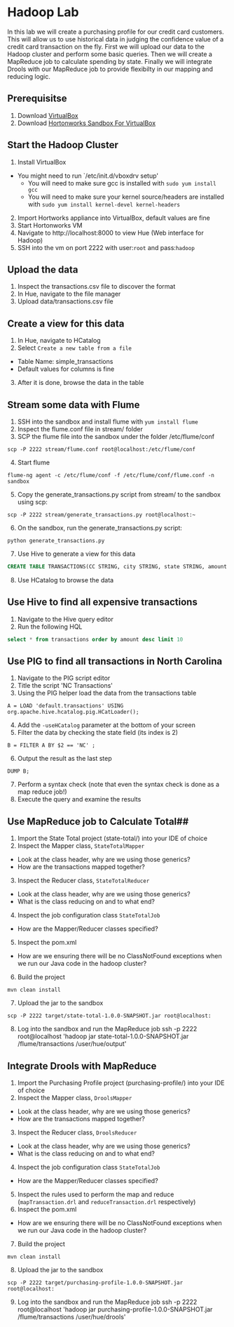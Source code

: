 Hadoop Lab
================
In this lab we will create a purchasing profile for our credit card customers. This will allow us to use historical data in judging the confidence value of a credit card transaction on the fly. First we will upload our data to the Hadoop cluster and perform some basic queries. Then we will create a MapReduce job to calculate spending by state. Finally we will integrate Drools with our MapReduce job to provide flexibilty in our mapping and reducing logic.

## Prerequisitse ##
1. Download [VirtualBox](https://www.virtualbox.org/wiki/Linux_Downloads)
2. Download [Hortonworks Sandbox For VirtualBox](http://hortonworks.com/products/hortonworks-sandbox/#install)

## Start the Hadoop Cluster ##
1. Install VirtualBox 
  * You might need to run `/etc/init.d/vboxdrv setup'
    * You will need to make sure gcc is installed with `sudo yum install gcc`
    * You will need to make sure your kernel source/headers are installed with `sudo yum install kernel-devel kernel-headers`
2. Import Hortworks appliance into VirtualBox, default values are fine
3. Start Hortonworks VM
4. Navigate to http://localhost:8000 to view Hue (Web interface for Hadoop)
5. SSH into the vm on port 2222 with user:`root` and pass:`hadoop`

## Upload the data ##
1. Inspect the transactions.csv file to discover the format
2. In Hue, navigate to the file manager
3. Upload data/transactions.csv file

## Create a view for this data ##
1. In Hue, navigate to HCatalog
2. Select `Create a new table from a file`
  * Table Name: simple_transactions
  * Default values for columns is fine
3. After it is done, browse the data in the table

## Stream some data with Flume ##
1. SSH into the sandbox and install flume with `yum install flume`
2. Inspect the flume.conf file in stream/ folder
3. SCP the flume file into the sandbox under the folder /etc/flume/conf

```shell
scp -P 2222 stream/flume.conf root@localhost:/etc/flume/conf
```

4. Start flume

```shell
flume-ng agent -c /etc/flume/conf -f /etc/flume/conf/flume.conf -n sandbox
```

5. Copy the generate_transactions.py script from stream/ to the sandbox using scp:

```shell
scp -P 2222 stream/generate_transactions.py root@localhost:~
```

6. On the sandbox, run the generate_transactions.py script:

```shell
python generate_transactions.py
```

7. Use Hive to generate a view for this data

```SQL
CREATE TABLE TRANSACTIONS(CC STRING, city STRING, state STRING, amount DOUBLE) ROW FORMAT DELIMITED FIELDS TERMINATED BY ',' LOCATION '/flume/transactions';
```

8. Use HCatalog to browse the data

## Use Hive to find all expensive transactions ##
1. Navigate to the Hive query editor
2. Run the following HQL

```SQL
select * from transactions order by amount desc limit 10
```

## Use PIG to find all transactions in North Carolina ##
1. Navigate to the PIG script editor
2. Title the script 'NC Transactions'
3. Using the PIG helper load the data from the transactions table

```
A = LOAD 'default.transactions' USING org.apache.hive.hcatalog.pig.HCatLoader();
```

4. Add the `-useHCatalog` parameter at the bottom of your screen
5. Filter the data by checking the state field (its index is 2)

```
B = FILTER A BY $2 == 'NC' ;
```

6.  Output the result as the last step

```
DUMP B;
```

7. Perform a syntax check (note that even the syntax check is done as a map reduce job!)
8. Execute the query and examine the results


## Use MapReduce job to Calculate Total##
1. Import the State Total project (state-total/) into your IDE of choice
2. Inspect the Mapper class, `StateTotalMapper`
  * Look at the class header, why are we using those generics?
  * How are the transactions mapped together?
3. Inspect the Reducer class, `StateTotalReducer`
  * Look at the class header, why are we using those generics?
  * What is the class reducing on and to what end?
4. Inspect the job configuration class `StateTotalJob`
  * How are the Mapper/Reducer classes specified?
5. Inspect the pom.xml
  * How are we ensuring there will be no ClassNotFound exceptions when we run our Java code in the hadoop cluster?
6. Build the project

```shell
mvn clean install
```

7. Upload the jar to the sandbox 

```shell
scp -P 2222 target/state-total-1.0.0-SNAPSHOT.jar root@localhost:
```

8. Log into the sandbox and run the MapReduce job
ssh -p 2222 root@localhost 'hadoop jar state-total-1.0.0-SNAPSHOT.jar /flume/transactions /user/hue/output'

## Integrate Drools with MapReduce ##
1. Import the Purchasing Profile project (purchasing-profile/) into your IDE of choice
2. Inspect the Mapper class, `DroolsMapper`
  * Look at the class header, why are we using those generics?
  * How are the transactions mapped together?
3. Inspect the Reducer class, `DroolsReducer`
  * Look at the class header, why are we using those generics?
  * What is the class reducing on and to what end?
4. Inspect the job configuration class `StateTotalJob`
  * How are the Mapper/Reducer classes specified?
5. Inspect the rules used to perform the map and reduce (`mapTransaction.drl` and `reduceTransaction.drl` respectively)
6. Inspect the pom.xml
  * How are we ensuring there will be no ClassNotFound exceptions when we run our Java code in the hadoop cluster?
7. Build the project

```shell
mvn clean install
```

8. Upload the jar to the sandbox

```shell
scp -P 2222 target/purchasing-profile-1.0.0-SNAPSHOT.jar root@localhost:
```

9. Log into the sandbox and run the MapReduce job
ssh -p 2222 root@localhost 'hadoop jar purchasing-profile-1.0.0-SNAPSHOT.jar /flume/transactions /user/hue/drools'
